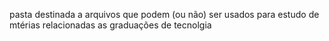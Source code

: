 pasta destinada a arquivos que podem (ou não) ser usados para estudo de mtérias relacionadas as graduações de tecnolgia
